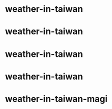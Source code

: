 # weather-in-taiwan
# weather-in-taiwan
# weather-in-taiwan
# weather-in-taiwan
# weather-in-taiwan-magi
